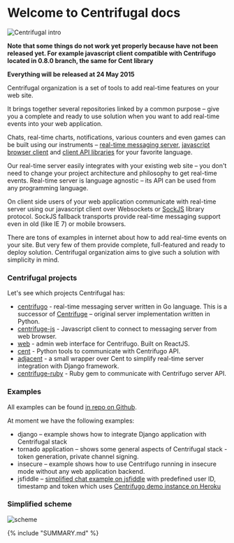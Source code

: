 Welcome to Centrifugal docs
===========================

![Centrifugal intro](https://raw.githubusercontent.com/centrifugal/documentation/master/assets/images/intro.png)

**Note that some things do not work yet properly because have not been released yet. For example
javascript client compatible with Centrifugo located in 0.8.0 branch, the same for Cent library**

**Everything will be released at 24 May 2015**

Centrifugal organization is a set of tools to add real-time features on your web site.

It brings together several repositories linked by a common purpose – give you a complete
and ready to use solution when you want to add real-time events into your web application.

Chats, real-time charts, notifications, various counters and even games can be built
using our instruments – [real-time messaging server](server/README.md), [javascript browser client](client/README.md) and [client
API libraries](libraries/README.md) for your favorite language.

Our real-time server easily integrates with your existing web site – you don't need
to change your project architecture and philosophy to get real-time events. Real-time server
is language agnostic – its API can be used from any programming language.

On client side users of your web application communicate with real-time server using our
javascript client over Websockets or [SockJS](https://github.com/sockjs/sockjs-client)
library protocol. SockJS fallback transports provide real-time messaging support even
in old (like IE 7) or mobile browsers.

There are tons of examples in internet about how to add real-time events on your site.
But very few of them provide complete, full-featured and ready to deploy solution.
Centrifugal organization aims to give such a solution with simplicity in mind.

### Centrifugal projects

Let's see which projects Centrifugal has:

* [centrifugo](https://github.com/centrifugal/centrifugo) - real-time messaging server
    written in Go language. This is a successor of
    [Centrifuge](https://github.com/centrifugal/centrifugo) – original server implementation
    written in Python.
* [centrifuge-js](https://github.com/centrifugal/centrifuge-js) - Javascript client to
    connect to messaging server from web browser.
* [web](https://github.com/centrifugal/web) - admin web interface for Centrifugo.
    Built on ReactJS.
* [cent](https://github.com/centrifugal/cent) - Python tools to communicate with Centrifugo API.
* [adjacent](https://github.com/centrifugal/adjacent) - a small wrapper over Cent to
    simplify real-time server integration with Django framework.
* [centrifuge-ruby](https://github.com/centrifugal/centrifuge-ruby) - Ruby gem to communicate
    with Centrifugo server API.

### Examples

All examples can be found [in repo on Github](https://github.com/centrifugal/examples).

At moment we have the following examples:

* django – example shows how to integrate Django application with Centrifugal stack
* tornado application – shows some general aspects of Centrifugal stack - token generation, private channel signing.
* insecure – example shows how to use Centrifugo running in insecure mode without any web application backend.
* jsfiddle – [simplified chat example on jsfiddle](http://jsfiddle.net/FZambia/yG7Uw/) with predefined user ID, timestamp
    and token which uses [Centrifugo demo instance on Heroku](https://centrifugo.herokuapp.com)

### Simplified scheme

![scheme](https://raw.githubusercontent.com/centrifugal/documentation/master/assets/images/scheme.png)

{% include "SUMMARY.md" %}